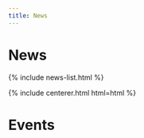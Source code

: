 ```yaml
---
title: News 
---
```


# <i class="fas fa-feather-alt"></i>News

{% include news-list.html %}

{% include centerer.html html=html %}

# <i class="fas fa-feather-alt"></i>Events

